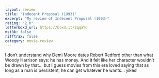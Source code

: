 ```yaml
---
layout: review
title: "Indecent Proposal (1993)"
excerpt: "My review of Indecent Proposal (1993)"
rating: "2.0"
letterboxd_url: https://boxd.it/2qqaYd
mst3k: false
rifftrax: false
category: movie-review
---
```


I don’t understand why Demi Moore dates Robert Redford other than what Woody Harrison says: he has money. And it felt like her character wouldn’t be drawn by that… but I guess movies from this era loved saying that as long as a man is persistent, he can get whatever he wants… yikes!
